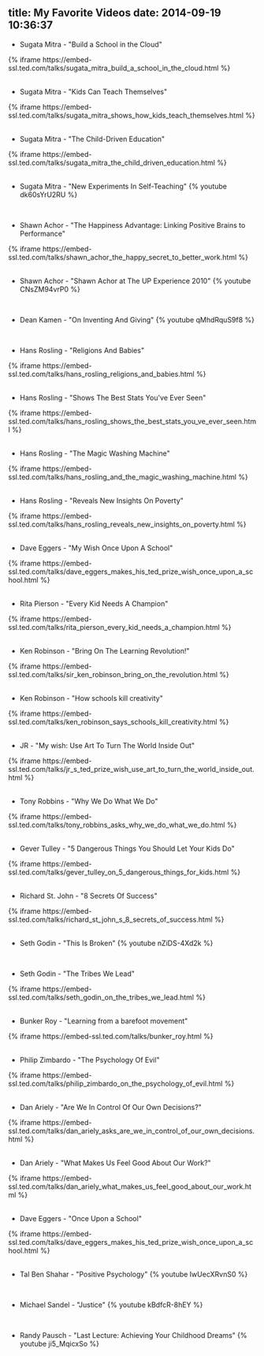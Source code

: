 title: My Favorite Videos
date: 2014-09-19 10:36:37
---

* Sugata Mitra - "Build a School in the Cloud"
<div class="video-container">
{% iframe https://embed-ssl.ted.com/talks/sugata_mitra_build_a_school_in_the_cloud.html %}
</div>
<br/>

* Sugata Mitra - "Kids Can Teach Themselves"
<div class="video-container">
{% iframe https://embed-ssl.ted.com/talks/sugata_mitra_shows_how_kids_teach_themselves.html %}
</div>
<br/>

* Sugata Mitra - "The Child-Driven Education"
<div class="video-container">
{% iframe https://embed-ssl.ted.com/talks/sugata_mitra_the_child_driven_education.html %}
</div>
<br/>

* Sugata Mitra - "New Experiments In Self-Teaching"
{% youtube dk60sYrU2RU %}
<br/>

* Shawn Achor - "The Happiness Advantage: Linking Positive Brains to Performance"
<div class="video-container">
{% iframe https://embed-ssl.ted.com/talks/shawn_achor_the_happy_secret_to_better_work.html %}
</div>
<br/>

* Shawn Achor - "Shawn Achor at The UP Experience 2010"
{% youtube CNsZM94vrP0 %}
<br/>

* Dean Kamen - "On Inventing And Giving"
{% youtube qMhdRquS9f8 %}
<br/>

* Hans Rosling - "Religions And Babies"
<div class="video-container">
{% iframe https://embed-ssl.ted.com/talks/hans_rosling_religions_and_babies.html %}
</div>
<br/>

* Hans Rosling - "Shows The Best Stats You've Ever Seen"
<div class="video-container">
{% iframe https://embed-ssl.ted.com/talks/hans_rosling_shows_the_best_stats_you_ve_ever_seen.html %}
</div>
<br/>

* Hans Rosling - "The Magic Washing Machine"
<div class="video-container">
{% iframe https://embed-ssl.ted.com/talks/hans_rosling_and_the_magic_washing_machine.html %}
</div>
<br/>

* Hans Rosling - "Reveals New Insights On Poverty"
<div class="video-container">
{% iframe https://embed-ssl.ted.com/talks/hans_rosling_reveals_new_insights_on_poverty.html %}
</div>
<br/>

* Dave Eggers - "My Wish Once Upon A School"
<div class="video-container">
{% iframe https://embed-ssl.ted.com/talks/dave_eggers_makes_his_ted_prize_wish_once_upon_a_school.html %}
</div>
<br/>

* Rita Pierson - "Every Kid Needs A Champion"
<div class="video-container">
{% iframe https://embed-ssl.ted.com/talks/rita_pierson_every_kid_needs_a_champion.html %}
</div>
<br/>

* Ken Robinson - "Bring On The Learning Revolution!"
<div class="video-container">
{% iframe https://embed-ssl.ted.com/talks/sir_ken_robinson_bring_on_the_revolution.html %}
</div>
<br/>

* Ken Robinson - "How schools kill creativity"
<div class="video-container">
{% iframe https://embed-ssl.ted.com/talks/ken_robinson_says_schools_kill_creativity.html %}
</div>
<br/>

* JR - "My wish: Use Art To Turn The World Inside Out"
<div class="video-container">
{% iframe https://embed-ssl.ted.com/talks/jr_s_ted_prize_wish_use_art_to_turn_the_world_inside_out.html %}
</div>
<br/>

* Tony Robbins - "Why We Do What We Do"
<div class="video-container">
{% iframe https://embed-ssl.ted.com/talks/tony_robbins_asks_why_we_do_what_we_do.html %}
</div>
<br/>

* Gever Tulley - "5 Dangerous Things You Should Let Your Kids Do"
<div class="video-container">
{% iframe https://embed-ssl.ted.com/talks/gever_tulley_on_5_dangerous_things_for_kids.html %}
</div>
<br/>

* Richard St. John - "8 Secrets Of Success"
<div class="video-container">
{% iframe https://embed-ssl.ted.com/talks/richard_st_john_s_8_secrets_of_success.html %}
</div>
<br/>

* Seth Godin - "This Is Broken"
{% youtube nZiDS-4Xd2k %}
<br/>

* Seth Godin - "The Tribes We Lead"
<div class="video-container">
{% iframe https://embed-ssl.ted.com/talks/seth_godin_on_the_tribes_we_lead.html %}
</div>
<br/>

* Bunker Roy - "Learning from a barefoot movement"
<div class="video-container">
{% iframe https://embed-ssl.ted.com/talks/bunker_roy.html %}
</div>
<br/>

* Philip Zimbardo - "The Psychology Of Evil"
<div class="video-container">
{% iframe https://embed-ssl.ted.com/talks/philip_zimbardo_on_the_psychology_of_evil.html %}
</div>
<br/>

* Dan Ariely - "Are We In Control Of Our Own Decisions?"
<div class="video-container">
{% iframe https://embed-ssl.ted.com/talks/dan_ariely_asks_are_we_in_control_of_our_own_decisions.html %}
</div>
<br/>

* Dan Ariely - "What Makes Us Feel Good About Our Work?"
<div class="video-container">
{% iframe https://embed-ssl.ted.com/talks/dan_ariely_what_makes_us_feel_good_about_our_work.html %}
</div>
<br/>

* Dave Eggers - "Once Upon a School"
<div class="video-container">
{% iframe https://embed-ssl.ted.com/talks/dave_eggers_makes_his_ted_prize_wish_once_upon_a_school.html %}
</div>
<br/>

* Tal Ben Shahar - "Positive Psychology"
{% youtube IwUecXRvnS0 %}
<br/>

* Michael Sandel - "Justice"
{% youtube kBdfcR-8hEY %}
<br/>

* Randy Pausch - "Last Lecture: Achieving Your Childhood Dreams"
{% youtube ji5_MqicxSo %}
<br/>
